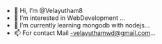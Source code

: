 - 👋 Hi, I’m @Velayutham8
- 👀 I’m interested in WebDevelopment ...
- 🌱 I’m currently learning mongodb with nodejs...
- 📫 For contact Mail -velayuthamwd@gmail.com...

<!---
Velayutham8/Velayutham8 is a ✨ special ✨ repository because its `README.md` (this file) appears on your GitHub profile.
You can click the Preview link to take a look at your changes.
--->
